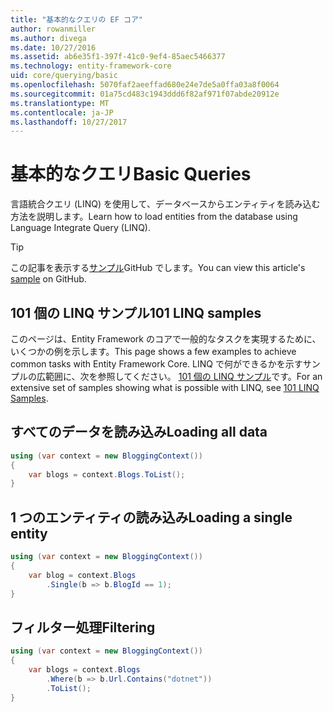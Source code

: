 ```yaml
---
title: "基本的なクエリの EF コア"
author: rowanmiller
ms.author: divega
ms.date: 10/27/2016
ms.assetid: ab6e35f1-397f-41c0-9ef4-85aec5466377
ms.technology: entity-framework-core
uid: core/querying/basic
ms.openlocfilehash: 5070faf2aeeffad680e24e7de5a0ffa03a8f0064
ms.sourcegitcommit: 01a75cd483c1943ddd6f82af971f07abde20912e
ms.translationtype: MT
ms.contentlocale: ja-JP
ms.lasthandoff: 10/27/2017
---
```

# <a name="basic-queries"></a><span data-ttu-id="c3b11-102">基本的なクエリ</span><span class="sxs-lookup"><span data-stu-id="c3b11-102">Basic Queries</span></span>

<span data-ttu-id="c3b11-103">言語統合クエリ (LINQ) を使用して、データベースからエンティティを読み込む方法を説明します。</span><span class="sxs-lookup"><span data-stu-id="c3b11-103">Learn how to load entities from the database using Language Integrate Query (LINQ).</span></span>

> [!TIP]  
> <span data-ttu-id="c3b11-104">この記事を表示する[サンプル](https://github.com/aspnet/EntityFramework.Docs/tree/master/samples/core/Querying)GitHub でします。</span><span class="sxs-lookup"><span data-stu-id="c3b11-104">You can view this article's [sample](https://github.com/aspnet/EntityFramework.Docs/tree/master/samples/core/Querying) on GitHub.</span></span>

## <a name="101-linq-samples"></a><span data-ttu-id="c3b11-105">101 個の LINQ サンプル</span><span class="sxs-lookup"><span data-stu-id="c3b11-105">101 LINQ samples</span></span>

<span data-ttu-id="c3b11-106">このページは、Entity Framework のコアで一般的なタスクを実現するために、いくつかの例を示します。</span><span class="sxs-lookup"><span data-stu-id="c3b11-106">This page shows a few examples to achieve common tasks with Entity Framework Core.</span></span> <span data-ttu-id="c3b11-107">LINQ で何ができるかを示すサンプルの広範囲に、次を参照してください。 [101 個の LINQ サンプル](https://code.msdn.microsoft.com/101-LINQ-Samples-3fb9811b)です。</span><span class="sxs-lookup"><span data-stu-id="c3b11-107">For an extensive set of samples showing what is possible with LINQ, see [101 LINQ Samples](https://code.msdn.microsoft.com/101-LINQ-Samples-3fb9811b).</span></span>

## <a name="loading-all-data"></a><span data-ttu-id="c3b11-108">すべてのデータを読み込み</span><span class="sxs-lookup"><span data-stu-id="c3b11-108">Loading all data</span></span>

<!-- [!code-csharp[Main](samples/core/Querying/Querying/Basics/Sample.cs)] -->
``` csharp
using (var context = new BloggingContext())
{
    var blogs = context.Blogs.ToList();
}
```

## <a name="loading-a-single-entity"></a><span data-ttu-id="c3b11-109">1 つのエンティティの読み込み</span><span class="sxs-lookup"><span data-stu-id="c3b11-109">Loading a single entity</span></span>

<!-- [!code-csharp[Main](samples/core/Querying/Querying/Basics/Sample.cs)] -->
``` csharp
using (var context = new BloggingContext())
{
    var blog = context.Blogs
        .Single(b => b.BlogId == 1);
}
```

## <a name="filtering"></a><span data-ttu-id="c3b11-110">フィルター処理</span><span class="sxs-lookup"><span data-stu-id="c3b11-110">Filtering</span></span>

<!-- [!code-csharp[Main](samples/core/Querying/Querying/Basics/Sample.cs)] -->
``` csharp
using (var context = new BloggingContext())
{
    var blogs = context.Blogs
        .Where(b => b.Url.Contains("dotnet"))
        .ToList();
}
```

